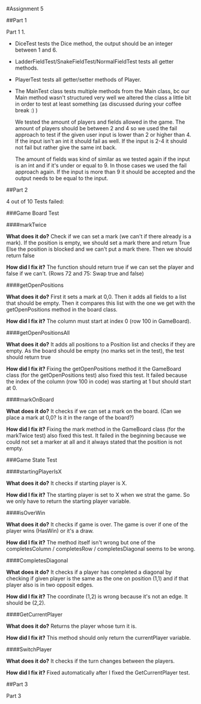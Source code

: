 

#Assignment 5

##Part 1

Part 1
1.  
- DiceTest tests the Dice method, the output should be an integer between 1 and 6.
- LadderFieldTest/SnakeFieldTest/NormalFieldTest tests all getter methods. 
- PlayerTest tests all getter/setter methods of Player.
- The MainTest class tests multiple methods from the Main class, bc our Main method wasn't 
    structured very well we altered the class a little bit in order to test at least something
    (as discussed during your coffee break :) )
    
    We tested the amount of players and fields allowed in the game.
    The amount of players should be between 2 and 4 so we used the fail approach to test if 
    the given user input is lower than 2 or higher than 4. If the input isn't an int it should fail as well.
    If the input is 2-4 it should not fail but rather give the same int back.
    
    The amount of fields was kind of similar as we tested again if the input is an int and 
    if it's under or equal to 9. In those cases we used the fail approach again.
    If the input is more than 9 it should be accepted and the output needs to be equal to the input.

##Part 2

4 out of 10 Tests failed:

###Game Board Test

####markTwice

__What does it do?__
Check if we can set a mark (we can't if there already is a mark).
If the position is empty, we should set a mark there and return True
Else the position is blocked and we can't put a mark there. Then we should return false

__How did I fix it?__
The function should return true if we can set the player and false if we can't. 
(Rows 72 and 75: Swap true and false)


####getOpenPositions

__What does it do?__
First it sets a mark at 0,0. Then it adds all fields to a list that should be empty.
Then it compares this list with the one we get with the getOpenPositions method in the
board class.


__How did I fix it?__
The column must start at index 0 (row 100 in GameBoard).

####getOpenPositionsAll

__What does it do?__
It adds all positions to a Position list and checks if they are empty.
As the board should be empty (no marks set in the test), the test should return true

__How did I fix it?__
Fixing the getOpenPositions method it the GameBoard class (for the getOpenPositions 
test) also fixed this test. It failed because the index of the column (row 100 in code) 
was starting at 1 but should start at 0.

####markOnBoard

__What does it do?__
It checks if we can set a mark on the board. 
(Can we place a mark at 0,0? Is it in the range of the board?)

__How did I fix it?__
Fixing the mark method in the GameBoard class (for the markTwice test) also fixed this test. 
It failed in the beginning because we could not set a marker at all and it always stated 
that the position is not empty.

###Game State Test

####startingPlayerIsX

__What does it do?__
It checks if starting player is X. 

__How did I fix it?__
The starting player is set to X when we strat the game. So we only have to return the 
starting player variable.

####isOverWin

__What does it do?__
It checks if game is over. The game is over if one of the player wins (HasWin) or it's a draw. 

__How did I fix it?__
The method itself isn't wrong but one of the completesColumn / 
completesRow / completesDiagonal seems to be wrong.

####CompletesDiagonal

__What does it do?__
It checks if a player has completed a diagonal by checking if given player is the same as 
the one on position (1,1) and if that player also is in two opposit edges.

__How did I fix it?__
The coordinate (1,2) is wrong because it's not an edge. It should be (2,2).

####GetCurrentPlayer

__What does it do?__
Returns the player whose turn it is.

__How did I fix it?__
This method should only return the currentPlayer variable.

####SwitchPlayer

__What does it do?__
It checks if the turn changes between the players.

__How did I fix it?__
Fixed automatically after I fixed the GetCurrentPlayer test.

##Part 3

Part 3



